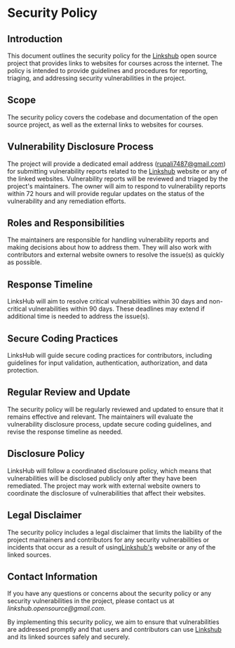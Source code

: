 # Security Policy

## Introduction

This document outlines the security policy for the [Linkshub](https://linkshub.dev/) open source project that provides links to websites for courses across the internet. The policy is intended to provide guidelines and procedures for reporting, triaging, and addressing security vulnerabilities in the project.

## Scope

The security policy covers the codebase and documentation of the open source project, as well as the external links to websites for courses.

## Vulnerability Disclosure Process

The project will provide a dedicated email address (rupali7487@gmail.com) for submitting vulnerability reports related to the [Linkshub](https://linkshub.dev/) website or any of the linked websites. Vulnerability reports will be reviewed and triaged by the project's maintainers. The owner will aim to respond to vulnerability reports within 72 hours and will provide regular updates on the status of the vulnerability and any remediation efforts.

## Roles and Responsibilities

The maintainers are responsible for handling vulnerability reports and making decisions about how to address them. They will also work with contributors and external website owners to resolve the issue(s) as quickly as possible.

## Response Timeline

LinksHub will aim to resolve critical vulnerabilities within 30 days and non-critical vulnerabilities within 90 days. These deadlines may extend if additional time is needed to address the issue(s).

## Secure Coding Practices

LinksHub will guide secure coding practices for contributors, including guidelines for input validation, authentication, authorization, and data protection.

## Regular Review and Update

The security policy will be regularly reviewed and updated to ensure that it remains effective and relevant. The maintainers will evaluate the vulnerability disclosure process, update secure coding guidelines, and revise the response timeline as needed.

## Disclosure Policy

LinksHub will follow a coordinated disclosure policy, which means that vulnerabilities will be disclosed publicly only after they have been remediated. The project may work with external website owners to coordinate the disclosure of vulnerabilities that affect their websites.

## Legal Disclaimer

The security policy includes a legal disclaimer that limits the liability of the project maintainers and contributors for any security vulnerabilities or incidents that occur as a result of using[Linkshub's](https://linkshub.dev/) website or any of the linked sources.

## Contact Information

If you have any questions or concerns about the security policy or any security vulnerabilities in the project, please contact us at _linkshub.opensource@gmail.com_.

By implementing this security policy, we aim to ensure that vulnerabilities are addressed promptly and that users and contributors can use [Linkshub](https://linkshub.dev/) and its linked sources safely and securely.
